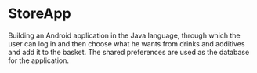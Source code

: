 # StoreApp
Building an Android application in the Java language, through which the user can log in and then choose what he wants
from drinks and additives and add it to the basket. The shared preferences are used as the database for the application.
